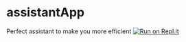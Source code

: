 # assistantApp
Perfect assistant to make you more efficient 
[![Run on Repl.it](https://repl.it/badge/github/pyramidg/assistantApp)](https://repl.it/github/pyramidg/assistantApp)